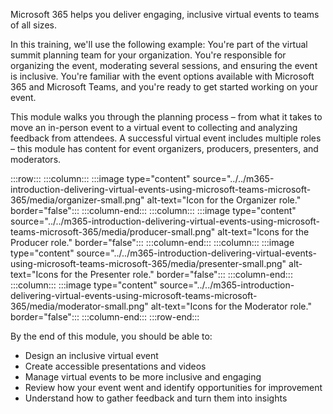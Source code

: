 Microsoft 365 helps you deliver engaging, inclusive virtual events to teams of all sizes.

In this training, we'll use the following example: You're part of the virtual summit planning team for your organization. You're responsible for organizing the event,  moderating several sessions, and ensuring the event is inclusive. You're familiar with the event options available with Microsoft 365 and Microsoft Teams, and you're ready to get started working on your event.

This module walks you through the planning process – from what it takes to move an in-person event to a virtual event to collecting and analyzing feedback from attendees. A successful virtual event includes multiple roles – this module has content for event organizers, producers, presenters, and moderators.


:::row:::
    :::column:::
        :::image type="content" source="../../m365-introduction-delivering-virtual-events-using-microsoft-teams-microsoft-365/media/organizer-small.png" alt-text="Icon for the Organizer role." border="false":::
    :::column-end:::
    :::column:::
        :::image type="content" source="../../m365-introduction-delivering-virtual-events-using-microsoft-teams-microsoft-365/media/producer-small.png" alt-text="Icons for the Producer role." border="false":::
    :::column-end:::
    :::column:::
        :::image type="content" source="../../m365-introduction-delivering-virtual-events-using-microsoft-teams-microsoft-365/media/presenter-small.png" alt-text="Icons for the Presenter role." border="false":::
    :::column-end:::
    :::column:::
        :::image type="content" source="../../m365-introduction-delivering-virtual-events-using-microsoft-teams-microsoft-365/media/moderator-small.png" alt-text="Icons for the Moderator role." border="false":::
    :::column-end:::
:::row-end:::

By the end of this module, you should be able to:

- Design an inclusive virtual event
- Create accessible presentations and videos
- Manage virtual events to be more inclusive and engaging
- Review how your event went and identify opportunities for improvement
- Understand how to gather feedback and turn them into insights

